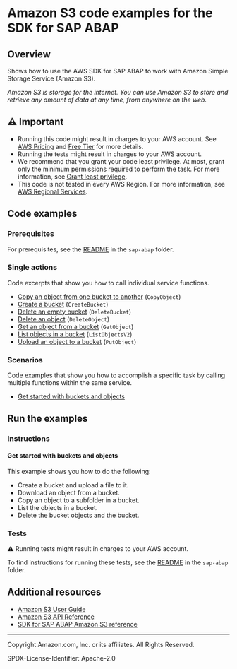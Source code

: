 <!--Generated by WRITEME on 2023-09-12 00:35:01.878475 (UTC)-->
# Amazon S3 code examples for the SDK for SAP ABAP

## Overview

Shows how to use the AWS SDK for SAP ABAP to work with Amazon Simple Storage Service (Amazon S3).

<!--custom.overview.start-->
<!--custom.overview.end-->

*Amazon S3 is storage for the internet. You can use Amazon S3 to store and retrieve any amount of data at any time, from anywhere on the web.*

## ⚠ Important

* Running this code might result in charges to your AWS account. See [AWS Pricing](https://aws.amazon.com/pricing/?aws-products-pricing.sort-by=item.additionalFields.productNameLowercase&aws-products-pricing.sort-order=asc&awsf.Free%20Tier%20Type=*all&awsf.tech-category=*all) and [Free Tier](https://aws.amazon.com/free/?all-free-tier.sort-by=item.additionalFields.SortRank&all-free-tier.sort-order=asc&awsf.Free%20Tier%20Types=*all&awsf.Free%20Tier%20Categories=*all) for more details.
* Running the tests might result in charges to your AWS account.
* We recommend that you grant your code least privilege. At most, grant only the minimum permissions required to perform the task. For more information, see [Grant least privilege](https://docs.aws.amazon.com/IAM/latest/UserGuide/best-practices.html#grant-least-privilege).
* This code is not tested in every AWS Region. For more information, see [AWS Regional Services](https://aws.amazon.com/about-aws/global-infrastructure/regional-product-services).

<!--custom.important.start-->
<!--custom.important.end-->

## Code examples

### Prerequisites

For prerequisites, see the [README](../../README.md#Prerequisites) in the `sap-abap` folder.


<!--custom.prerequisites.start-->
<!--custom.prerequisites.end-->

### Single actions

Code excerpts that show you how to call individual service functions.

* [Copy an object from one bucket to another](zcl_aws1_s3_actions.clas.abap#L64) (`CopyObject`)
* [Create a bucket](zcl_aws1_s3_actions.clas.abap#L88) (`CreateBucket`)
* [Delete an empty bucket](zcl_aws1_s3_actions.clas.abap#L110) (`DeleteBucket`)
* [Delete an object](zcl_aws1_s3_actions.clas.abap#L131) (`DeleteObject`)
* [Get an object from a bucket](zcl_aws1_s3_actions.clas.abap#L151) (`GetObject`)
* [List objects in a bucket](zcl_aws1_s3_actions.clas.abap#L194) (`ListObjectsV2`)
* [Upload an object to a bucket](zcl_aws1_s3_actions.clas.abap#L214) (`PutObject`)

### Scenarios

Code examples that show you how to accomplish a specific task by calling multiple
functions within the same service.

* [Get started with buckets and objects](zcl_aws1_s3_scenario.clas.abap)

## Run the examples

### Instructions


<!--custom.instructions.start-->
<!--custom.instructions.end-->



#### Get started with buckets and objects

This example shows you how to do the following:

* Create a bucket and upload a file to it.
* Download an object from a bucket.
* Copy an object to a subfolder in a bucket.
* List the objects in a bucket.
* Delete the bucket objects and the bucket.

<!--custom.scenario_prereqs.s3_Scenario_GettingStarted.start-->
<!--custom.scenario_prereqs.s3_Scenario_GettingStarted.end-->


<!--custom.scenarios.s3_Scenario_GettingStarted.start-->
<!--custom.scenarios.s3_Scenario_GettingStarted.end-->

### Tests

⚠ Running tests might result in charges to your AWS account.


To find instructions for running these tests, see the [README](../../README.md#Tests)
in the `sap-abap` folder.



<!--custom.tests.start-->
<!--custom.tests.end-->

## Additional resources

* [Amazon S3 User Guide](https://docs.aws.amazon.com/AmazonS3/latest/userguide/Welcome.html)
* [Amazon S3 API Reference](https://docs.aws.amazon.com/AmazonS3/latest/API/Welcome.html)
* [SDK for SAP ABAP Amazon S3 reference](https://docs.aws.amazon.com/sdk-for-sap-abap/v1/api/latest/s3/index.html)

<!--custom.resources.start-->
<!--custom.resources.end-->

---

Copyright Amazon.com, Inc. or its affiliates. All Rights Reserved.

SPDX-License-Identifier: Apache-2.0